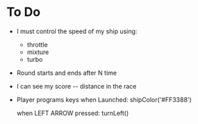 To Do
=====

- I must control the speed of my ship using:
    - throttle
    - mixture
    - turbo

- Round starts and ends after N time

- I can see my score -- distance in the race

- Player programs keys
    when Launched: shipColor('#FF3388')

    when LEFT ARROW pressed: turnLeft()

